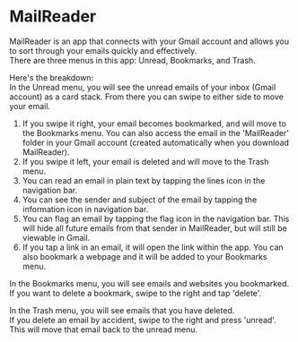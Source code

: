 # MailReader

<p>MailReader is an app that connects with your Gmail account and allows you to sort through your emails quickly and effectively.<br>
There are three menus in this app: Unread, Bookmarks, and Trash.</p>

<p>Here's the breakdown:<br>
In the Unread menu, you will see the unread emails of your inbox (Gmail account) as a card stack. From there you can swipe to either side to move your email.</p>
<ol>
<li>If you swipe it right, your email becomes bookmarked, and will move to the Bookmarks menu. You can also access the email in the 'MailReader' folder in your Gmail account (created automatically when you download MailReader).</li>
<li>If you swipe it left, your email is deleted and will move to the Trash menu.</li>
<li>You can read an email in plain text by tapping the lines icon in the navigation bar.</li>
<li>You can see the sender and subject of the email by tapping the information icon in navigation bar.</li>
<li>You can flag an email by tapping the flag icon in the navigation bar. This will hide all future emails from that sender in MailReader, but will still be viewable in Gmail.</li>
<li>If you tap a link in an email, it will open the link within the app. You can also bookmark a webpage and it will be added to your Bookmarks menu.</li>
</ol>
<p>In the Bookmarks menu, you will see emails and websites you bookmarked.<br>
If you want to delete a bookmark, swipe to the right and tap 'delete'.</p>
<p>In the Trash menu, you will see emails that you have deleted.<br>
If you delete an email by accident, swipe to the right and press 'unread'. This will move that email back to the unread menu.</p>

